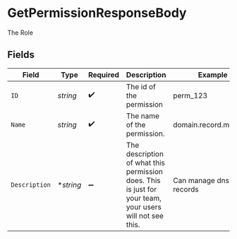 # GetPermissionResponseBody

The Role


## Fields

| Field                                                                                                   | Type                                                                                                    | Required                                                                                                | Description                                                                                             | Example                                                                                                 |
| ------------------------------------------------------------------------------------------------------- | ------------------------------------------------------------------------------------------------------- | ------------------------------------------------------------------------------------------------------- | ------------------------------------------------------------------------------------------------------- | ------------------------------------------------------------------------------------------------------- |
| `ID`                                                                                                    | *string*                                                                                                | :heavy_check_mark:                                                                                      | The id of the permission                                                                                | perm_123                                                                                                |
| `Name`                                                                                                  | *string*                                                                                                | :heavy_check_mark:                                                                                      | The name of the permission.                                                                             | domain.record.manager                                                                                   |
| `Description`                                                                                           | **string*                                                                                               | :heavy_minus_sign:                                                                                      | The description of what this permission does. This is just for your team, your users will not see this. | Can manage dns records                                                                                  |
